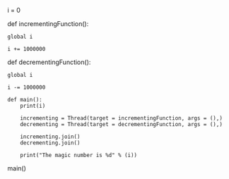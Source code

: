 i = 0

def incrementingFunction():

    global i
    
    i += 1000000

def decrementingFunction():

    global i
    
    i -= 1000000

    def main():
        print(i)

        incrementing = Thread(target = incrementingFunction, args = (),)
        decrementing = Thread(target = decrementingFunction, args = (),)

        incrementing.join()
        decrementing.join()

        print("The magic number is %d" % (i))


main()
